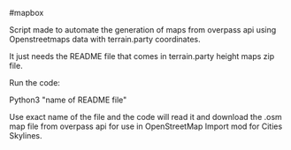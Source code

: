 #mapbox

Script made to automate the generation of maps from overpass api using Openstreetmaps data with terrain.party coordinates.

It just needs the README file that comes in terrain.party height maps zip file.

Run the code:

Python3 "name of README file"

Use exact name of the file and the code will read it and download the .osm map file from overpass api for use in OpenStreetMap Import mod for Cities Skylines.
